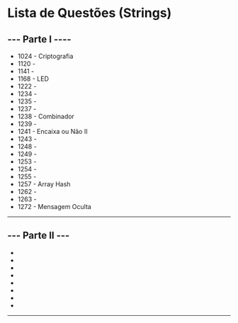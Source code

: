 
# Lista de Questões (Strings)

## --- Parte I ----

* 1024 - Criptografia
* 1120 - 
* 1141 - 
* 1168 - LED
* 1222 - 
* 1234 - 
* 1235 - 
* 1237 - 
* 1238 - Combinador
* 1239 - 
* 1241 - Encaixa ou Não II
* 1243 - 
* 1248 - 
* 1249 - 
* 1253 - 
* 1254 - 
* 1255 - 
* 1257 - Array Hash
* 1262 - 
* 1263 - 
* 1272 - Mensagem Oculta
--- 

## --- Parte II ---

* 
* 
* 
* 
* 
* 
* 
* 
---